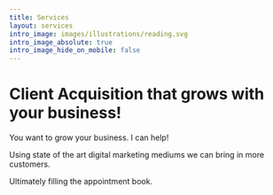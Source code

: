 ```yaml
---
title: Services
layout: services
intro_image: images/illustrations/reading.svg
intro_image_absolute: true
intro_image_hide_on_mobile: false
---
```

# Client Acquisition that grows with your business!

You want to grow your business. I can help!

Using state of the art digital marketing mediums we can bring in more customers.

Ultimately filling the appointment book.
